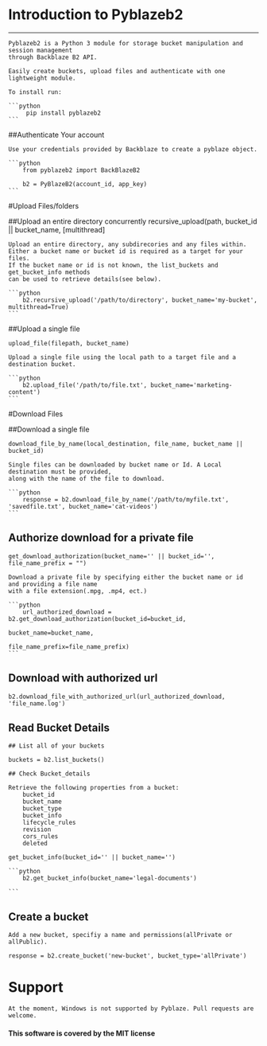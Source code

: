 # Introduction to Pyblazeb2 
---------------

    Pyblazeb2 is a Python 3 module for storage bucket manipulation and session management 
    through Backblaze B2 API.
    
    Easily create buckets, upload files and authenticate with one lightweight module.
    
    To install run: 
        
    ```python 
         pip install pyblazeb2
    ```

  ##Authenticate Your account
  
    Use your credentials provided by Backblaze to create a pyblaze object.  
      
    ```python
        from pyblazeb2 import BackBlazeB2
        
        b2 = PyBlazeB2(account_id, app_key)
    ``` 
    
#Upload Files/folders
   
  ##Upload an entire directory concurrently
    recursive_upload(path, bucket_id || bucket_name, [multithread]
    
    Upload an entire directory, any subdirecories and any files within. 
    Either a bucket name or bucket id is required as a target for your files.
    If the bucket name or id is not known, the list_buckets and get_bucket_info methods
    can be used to retrieve details(see below).
    
    ```python
        b2.recursive_upload('/path/to/directory', bucket_name='my-bucket', multithread=True)
    ```
    
  ##Upload a single file
  
    upload_file(filepath, bucket_name)
    
    Upload a single file using the local path to a target file and a destination bucket.
        
    ```python
        b2.upload_file('/path/to/file.txt', bucket_name='marketing-content')
    ```
    
#Download Files
   
   ##Download a single file
   
    download_file_by_name(local_destination, file_name, bucket_name || bucket_id)
    
    Single files can be downloaded by bucket name or Id. A Local destination must be provided, 
    along with the name of the file to download.
    
    ```python 
        response = b2.download_file_by_name('/path/to/myfile.txt', 'savedfile.txt', bucket_name='cat-videos')
    ```
    
   ## Authorize download for a private file
   
    
    get_download_authorization(bucket_name='' || bucket_id='', file_name_prefix = "")
    
    Download a private file by specifying either the bucket name or id  and providing a file name 
    with a file extension(.mpg, .mp4, ect.)
        
    ```python
        url_authorized_download = b2.get_download_authorization(bucket_id=bucket_id, 
                                                                bucket_name=bucket_name,
                                                                file_name_prefix=file_name_prefix)
    ```

   ## Download with authorized url
   
    b2.download_file_with_authorized_url(url_authorized_download, 'file_name.log')
    
## Read Bucket Details

    ## List all of your buckets
    
    buckets = b2.list_buckets()
    
    ## Check Bucket_details
    
    Retrieve the following properties from a bucket:
        bucket_id
        bucket_name
        bucket_type
        bucket_info
        lifecycle_rules
        revision
        cors_rules
        deleted
     
    get_bucket_info(bucket_id='' || bucket_name='')
    
    ```python
        b2.get_bucket_info(bucket_name='legal-documents')
    
    ```
        
   ## Create a bucket
    
    Add a new bucket, specifiy a name and permissions(allPrivate or allPublic).
    
    response = b2.create_bucket('new-bucket', bucket_type='allPrivate')
    
# Support
    At the moment, Windows is not supported by Pyblaze. Pull requests are welcome.
    
    
 #### This software is covered by the MIT license 
    